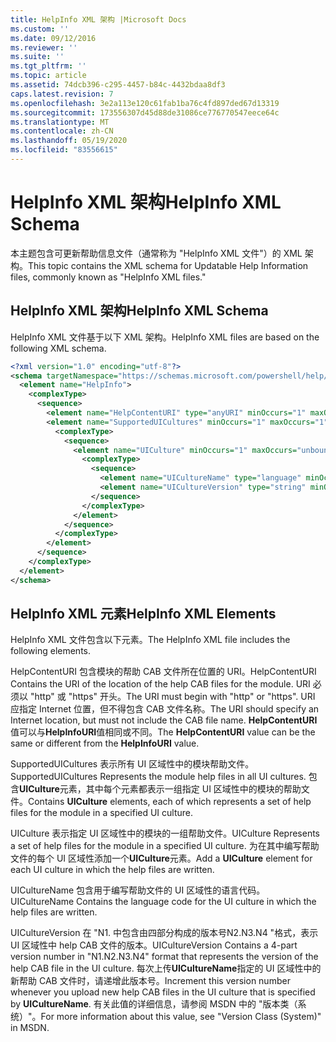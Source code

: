 ```yaml
---
title: HelpInfo XML 架构 |Microsoft Docs
ms.custom: ''
ms.date: 09/12/2016
ms.reviewer: ''
ms.suite: ''
ms.tgt_pltfrm: ''
ms.topic: article
ms.assetid: 74dcb396-c295-4457-b84c-4432bdaa8df3
caps.latest.revision: 7
ms.openlocfilehash: 3e2a113e120c61fab1ba76c4fd897ded67d13319
ms.sourcegitcommit: 173556307d45d88de31086ce776770547eece64c
ms.translationtype: MT
ms.contentlocale: zh-CN
ms.lasthandoff: 05/19/2020
ms.locfileid: "83556615"
---
```

# <a name="helpinfo-xml-schema"></a><span data-ttu-id="fe87e-102">HelpInfo XML 架构</span><span class="sxs-lookup"><span data-stu-id="fe87e-102">HelpInfo XML Schema</span></span>

<span data-ttu-id="fe87e-103">本主题包含可更新帮助信息文件（通常称为 "HelpInfo XML 文件"）的 XML 架构。</span><span class="sxs-lookup"><span data-stu-id="fe87e-103">This topic contains the XML schema for Updatable Help Information files, commonly known as "HelpInfo XML files."</span></span>

## <a name="helpinfo-xml-schema"></a><span data-ttu-id="fe87e-104">HelpInfo XML 架构</span><span class="sxs-lookup"><span data-stu-id="fe87e-104">HelpInfo XML Schema</span></span>

<span data-ttu-id="fe87e-105">HelpInfo XML 文件基于以下 XML 架构。</span><span class="sxs-lookup"><span data-stu-id="fe87e-105">HelpInfo XML files are based on the following XML schema.</span></span>

```xml
<?xml version="1.0" encoding="utf-8"?>
<schema targetNamespace="https://schemas.microsoft.com/powershell/help/2010/05" xmlns="http://www.w3.org/2001/XMLSchema">
  <element name="HelpInfo">
    <complexType>
      <sequence>
        <element name="HelpContentURI" type="anyURI" minOccurs="1" maxOccurs="1" />
        <element name="SupportedUICultures" minOccurs="1" maxOccurs="1">
          <complexType>
            <sequence>
              <element name="UICulture" minOccurs="1" maxOccurs="unbounded">
                <complexType>
                  <sequence>
                    <element name="UICultureName" type="language" minOccurs="1" maxOccurs="1" />
                    <element name="UICultureVersion" type="string" minOccurs="1" maxOccurs="1" />
                  </sequence>
                </complexType>
              </element>
            </sequence>
          </complexType>
        </element>
      </sequence>
    </complexType>
  </element>
</schema>
```

## <a name="helpinfo-xml-elements"></a><span data-ttu-id="fe87e-106">HelpInfo XML 元素</span><span class="sxs-lookup"><span data-stu-id="fe87e-106">HelpInfo XML Elements</span></span>

<span data-ttu-id="fe87e-107">HelpInfo XML 文件包含以下元素。</span><span class="sxs-lookup"><span data-stu-id="fe87e-107">The HelpInfo XML file includes the following elements.</span></span>

<span data-ttu-id="fe87e-108">HelpContentURI 包含模块的帮助 CAB 文件所在位置的 URI。</span><span class="sxs-lookup"><span data-stu-id="fe87e-108">HelpContentURI Contains the URI of the location of the help CAB files for the module.</span></span> <span data-ttu-id="fe87e-109">URI 必须以 "http" 或 "https" 开头。</span><span class="sxs-lookup"><span data-stu-id="fe87e-109">The URI must begin with "http" or "https".</span></span> <span data-ttu-id="fe87e-110">URI 应指定 Internet 位置，但不得包含 CAB 文件名称。</span><span class="sxs-lookup"><span data-stu-id="fe87e-110">The URI should specify an Internet location, but must not include the CAB file name.</span></span> <span data-ttu-id="fe87e-111">**HelpContentURI**值可以与**HelpInfoURI**值相同或不同。</span><span class="sxs-lookup"><span data-stu-id="fe87e-111">The **HelpContentURI** value can be the  same or different from the **HelpInfoURI** value.</span></span>

<span data-ttu-id="fe87e-112">SupportedUICultures 表示所有 UI 区域性中的模块帮助文件。</span><span class="sxs-lookup"><span data-stu-id="fe87e-112">SupportedUICultures Represents the module help files in all UI cultures.</span></span> <span data-ttu-id="fe87e-113">包含**UICulture**元素，其中每个元素都表示一组指定 UI 区域性中的模块的帮助文件。</span><span class="sxs-lookup"><span data-stu-id="fe87e-113">Contains **UICulture** elements, each of which represents a set of help files for the module in a specified UI culture.</span></span>

<span data-ttu-id="fe87e-114">UICulture 表示指定 UI 区域性中的模块的一组帮助文件。</span><span class="sxs-lookup"><span data-stu-id="fe87e-114">UICulture Represents a set of help files for the module in a specified UI culture.</span></span> <span data-ttu-id="fe87e-115">为在其中编写帮助文件的每个 UI 区域性添加一个**UICulture**元素。</span><span class="sxs-lookup"><span data-stu-id="fe87e-115">Add a **UICulture** element for each UI culture in which the help files are written.</span></span>

<span data-ttu-id="fe87e-116">UICultureName 包含用于编写帮助文件的 UI 区域性的语言代码。</span><span class="sxs-lookup"><span data-stu-id="fe87e-116">UICultureName Contains the language code for the UI culture in which the help files are written.</span></span>

<span data-ttu-id="fe87e-117">UICultureVersion 在 "N1. 中包含由四部分构成的版本号N2.N3.N4 "格式，表示 UI 区域性中 help CAB 文件的版本。</span><span class="sxs-lookup"><span data-stu-id="fe87e-117">UICultureVersion Contains a 4-part version number in "N1.N2.N3.N4" format that represents the version of the help CAB file in the UI culture.</span></span> <span data-ttu-id="fe87e-118">每次上传**UICultureName**指定的 UI 区域性中的新帮助 CAB 文件时，请递增此版本号。</span><span class="sxs-lookup"><span data-stu-id="fe87e-118">Increment this version number whenever you upload new help CAB files in the UI culture that is specified by **UICultureName**.</span></span> <span data-ttu-id="fe87e-119">有关此值的详细信息，请参阅 MSDN 中的 "版本类（系统）"。</span><span class="sxs-lookup"><span data-stu-id="fe87e-119">For more information about this value, see "Version Class (System)" in MSDN.</span></span>
